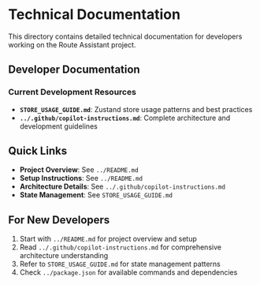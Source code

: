 # Technical Documentation

This directory contains detailed technical documentation for developers working on the Route Assistant project.

## Developer Documentation

### Current Development Resources
- **`STORE_USAGE_GUIDE.md`**: Zustand store usage patterns and best practices
- **`../.github/copilot-instructions.md`**: Complete architecture and development guidelines

## Quick Links

- **Project Overview**: See `../README.md`
- **Setup Instructions**: See `../README.md`
- **Architecture Details**: See `../.github/copilot-instructions.md`
- **State Management**: See `STORE_USAGE_GUIDE.md`

## For New Developers

1. Start with `../README.md` for project overview and setup
2. Read `../.github/copilot-instructions.md` for comprehensive architecture understanding
3. Refer to `STORE_USAGE_GUIDE.md` for state management patterns
4. Check `../package.json` for available commands and dependencies